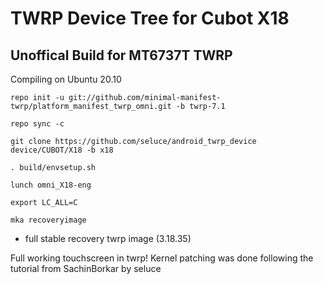 TWRP Device Tree for Cubot X18
===========
Unoffical Build for MT6737T TWRP 
------------------

Compiling on Ubuntu 20.10
```
repo init -u git://github.com/minimal-manifest-twrp/platform_manifest_twrp_omni.git -b twrp-7.1

repo sync -c

git clone https://github.com/seluce/android_twrp_device device/CUBOT/X18 -b x18

. build/envsetup.sh

lunch omni_X18-eng

export LC_ALL=C

mka recoveryimage
```

- full stable recovery twrp image (3.18.35)

Full working touchscreen in twrp! Kernel patching was done following the tutorial from SachinBorkar by seluce
